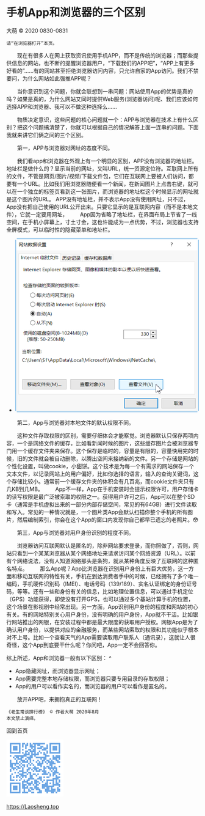 手机App和浏览器的三个区别
==========================
大萌 © 2020 0830-0831

	请“在浏览器打开”本页。
	
　　现在有很多人在网上获取资讯使用手机APP，而不是传统的浏览器；而那些提供信息的网站，也不断的提醒浏览器用户，“下载我们的APP吧”，“APP上有更多好看的”……有的网站甚至拒绝浏览器访问内容，只允许自家的App访问。我们不禁要问，为什么网站如此强推APP呢？

　　当你意识到这个问题，你就会联想到一串问题：网站使用App的优势是真的吗？如果是真的，为什么网站又同时提供Web服务(浏览器访问)呢、我们应该如何选择APP和浏览器、我可以不做这种选择么……

　　物质决定意识，这些问题的核心问题就一个：APP与浏览器在技术上有什么区别？把这个问题搞清楚了，你就可以根据自己的情况解答上面一连串的问题。下面我就来讲它们俩之间的三个区别。

　　第一，APP与浏览器对网址的态度不同。

　　我们看app和浏览器在外观上有一个明显的区别，APP没有浏览器的地址栏。 地址栏是做什么的？显示当前的网址，又叫URL，统一资源定位符。互联网上所有的文件，不管是网页/图片/视频/下载文件包，它们在互联网上要被人们访问，都要有一个URL。比如我们用浏览器随便看一个新闻，在新闻图片上点击右键，就可以在一个独立的标签页看到这一张图片，而浏览器的地址栏这个时候显示的网址就是这个图片的URL。 APP没有地址栏，并不表示App没有使用网址，只不过，App没有把自己使用的URL公开出来。只要它显示的是互联网内容（而不是本地文件），它就一定要用网址，
　　App因为省略了地址栏，在界面布局上节省了一线空间，在手机小屏幕上，寸土寸金，这也许能成为一点优势，不过，浏览器也支持全屏模式，可以临时性的隐藏菜单和地址栏。

+ <img title="IE浏览器存储数据设置图" src="./App-Browser-Option-Data-8.png" />

　　第二，App与浏览器对本地文件的默认权限不同。

　　这种文件存取权限的区别，需要仔细体会才能察觉。浏览器默认只保存两项内容，一个是网络文件的缓存，比如看新闻时候的图片，这些缓存图片会被浏览器专门用一个缓存文件夹来保存。这个保存是临时的，容量是有限的，容量快用完的时候，旧的文件就会被自动删除，以腾出空间来接纳新的文件。另一个存储是网站的个性化设置，叫做cookie，小甜饼。这个技术是为每一个有需求的网站保存一个文本文件，以记录网站上的用户偏好，比如你选择的语言，输入的查询关键词，这个存储比较小。通常前一个缓存文件夹的体积会有几百兆，而cookie文件夹只有几KB到几MB。
　　App不一样，App在手机安装时会提示权限许可，用户存储卡的读写权限是最广泛被索取的权限之一。获得用户许可之后，App可以在整个SD卡（通常是手机虚拟出来的一部分内部存储空间，常见的有64GB）进行文件读取和写入。常见的一种情况就是，一个图片类App会默认扫描你整个手机的所有图片，然后编制索引，你会在这个App的窗口内发现你自己都早已遗忘的老照片。😳


　　第三，App与浏览器对用户身份识别的程度不同。

　　浏览器访问互联网默认是匿名的，除非网站要求登录，而你照做了，否则，网站只看到一个某某浏览器从某个网络地址来请求访问某个网络资源（URL）。以前有个网络说法，没有人知道网络那头是条狗，就从某种角度反映了互联网的这种匿名特点。
　　那么App呢？App比浏览器在识别用户身份上有巨大优势，这一方面和移动互联网的特性有关，手机在到达消费者手中的时候，已经拥有了多个唯一编码，手机硬件识别码（IMEI）、电话号码（139/189）、实名认证绑定的身份证号码，等等。还有一些和身份有关的信息，比如地理位置信息，可以通过手机定位（GPS）功能获得，即使没有打开GPS，也可以通过多个基站计算手机的位置，这个场景在影视剧中经常出现。另一方面，App识别用户身份的程度和网站的初心有关。有的网站特别关心用户身份，没有明确的用户身份，App就不干活。比如银行网站推出的网银，在安装过程中都是最大限度的获取用户授权。网银App是为了确认用户身份，以提供对应的金融服务，而某些网站索取的权限和其功能似乎根本对不上号。比如一个查看天气的App需要读取用户联系人（通讯录），这就让人很奇怪，这个App到底要干什么呢？你问吧，App一定不会回答你。


综上所述，App和浏览器一般有以下区别：
 ^
 * App隐藏网址，而浏览器显示网址；
 * App需要完整本地存储权限，而浏览器只要专用目录的存取权限；
 * App的用户可以看作实名的，而浏览器的用户可以看作是匿名的。



　　放开APP吧，来拥抱真正的互联网！

	《老生常谈排行榜》 © 作者大萌 2020年8月
	本文禁止演绎。

回到首页

<a href=".." title="返回老生常谈首页"><img src="../indexQR-Blue.png" /></a>

https://Laosheng.top
